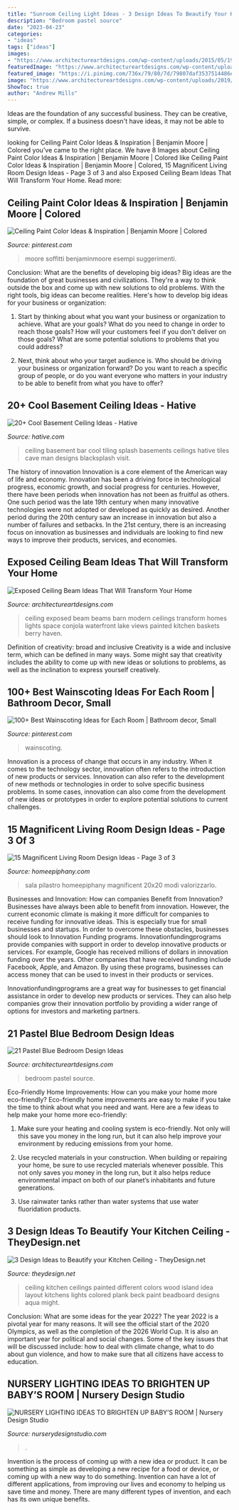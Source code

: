 ```yaml
---
title: "Sunroom Ceiling Light Ideas - 3 Design Ideas To Beautify Your Kitchen Ceiling"
description: "Bedroom pastel source"
date: "2023-04-23"
categories:
- "ideas"
tags: ["ideas"]
images:
- "https://www.architectureartdesigns.com/wp-content/uploads/2015/05/1910-630x840.jpg"
featuredImage: "https://www.architectureartdesigns.com/wp-content/uploads/2015/05/1910-630x840.jpg"
featured_image: "https://i.pinimg.com/736x/79/80/7d/79807daf3537514486efb3546ef736ea.jpg"
image: "https://www.architectureartdesigns.com/wp-content/uploads/2019/06/beam-ceiling-3-630x919.jpg"
ShowToc: true
author: "Andrew Mills"
---
```



Ideas are the foundation of any successful business. They can be creative, simple, or complex. If a business doesn't have ideas, it may not be able to survive.

	

		
looking for Ceiling Paint Color Ideas &amp; Inspiration | Benjamin Moore | Colored you've came to the right place. We have 8 Images about Ceiling Paint Color Ideas &amp; Inspiration | Benjamin Moore | Colored like Ceiling Paint Color Ideas &amp; Inspiration | Benjamin Moore | Colored, 15 Magnificent Living Room Design Ideas - Page 3 of 3 and also Exposed Ceiling Beam Ideas That Will Transform Your Home. Read more:
		
    
## Ceiling Paint Color Ideas &amp; Inspiration | Benjamin Moore | Colored

<img loading=lazy src="https://i.pinimg.com/736x/79/80/7d/79807daf3537514486efb3546ef736ea.jpg" onerror="this.onerror=null;this.src='https://tse1.mm.bing.net/th?id=OIP.RcycSuxHKvyA-wdAkOObDQAAAA&amp;pid=15.1';" alt="Ceiling Paint Color Ideas &amp; Inspiration | Benjamin Moore | Colored">

_Source: pinterest.com_

>moore soffitti benjaminmoore esempi suggerimenti. 

	

Conclusion: What are the benefits of developing big ideas?
Big ideas are the foundation of great businesses and civilizations. They're a way to think outside the box and come up with new solutions to old problems. With the right tools, big ideas can become realities. Here's how to develop big ideas for your business or organization:
1. Start by thinking about what you want your business or organization to achieve. What are your goals? What do you need to change in order to reach those goals? How will your customers feel if you don't deliver on those goals? What are some potential solutions to problems that you could address?

2. Next, think about who your target audience is. Who should be driving your business or organization forward? Do you want to reach a specific group of people, or do you want everyone who matters in your industry to be able to benefit from what you have to offer?

    
## 20+ Cool Basement Ceiling Ideas - Hative

<img loading=lazy src="https://hative.com/wp-content/uploads/2014/05/basement-ceiling-ideas/12-black-splash-tiling-as-ceiling.jpg" onerror="this.onerror=null;this.src='https://tse2.mm.bing.net/th?id=OIP.YG5JfZZzDcxuNy4W0UOshwHaLH&amp;pid=15.1';" alt="20+ Cool Basement Ceiling Ideas - Hative">

_Source: hative.com_

>ceiling basement bar cool tiling splash basements ceilings hative tiles cave man designs blacksplash visit. 

	

The history of innovation
Innovation is a core element of the American way of life and economy. Innovation has been a driving force in technological progress, economic growth, and social progress for centuries. However, there have been periods when innovation has not been as fruitful as others. One such period was the late 19th century when many innovative technologies were not adopted or developed as quickly as desired. Another period during the 20th century saw an increase in innovation but also a number of failures and setbacks. In the 21st century, there is an increasing focus on innovation as businesses and individuals are looking to find new ways to improve their products, services, and economies.

    
## Exposed Ceiling Beam Ideas That Will Transform Your Home

<img loading=lazy src="https://www.architectureartdesigns.com/wp-content/uploads/2019/06/beam-ceiling-3-630x919.jpg" onerror="this.onerror=null;this.src='https://tse4.mm.bing.net/th?id=OIP.IE1I1VFby1SEnpSYbZTRIQHaKz&amp;pid=15.1';" alt="Exposed Ceiling Beam Ideas That Will Transform Your Home">

_Source: architectureartdesigns.com_

>ceiling exposed beam beams barn modern ceilings transform homes lights space conjola waterfront lake views painted kitchen baskets berry haven. 

	

Definition of creativity: broad and inclusive
Creativity is a wide and inclusive term, which can be defined in many ways. Some might say that creativity includes the ability to come up with new ideas or solutions to problems, as well as the inclination to express yourself creatively.

    
## 100+ Best Wainscoting Ideas For Each Room | Bathroom Decor, Small

<img loading=lazy src="https://i.pinimg.com/736x/21/0b/f8/210bf8a940b9fbe4bff170c07974506b.jpg" onerror="this.onerror=null;this.src='https://tse4.mm.bing.net/th?id=OIP.17quH3tlIFXRgLhXXZnb4gHaLG&amp;pid=15.1';" alt="100+ Best Wainscoting Ideas for Each Room | Bathroom decor, Small">

_Source: pinterest.com_

>wainscoting. 

	

Innovation is a process of change that occurs in any industry. When it comes to the technology sector, innovation often refers to the introduction of new products or services. Innovation can also refer to the development of new methods or technologies in order to solve specific business problems. In some cases, innovation can also come from the development of new ideas or prototypes in order to explore potential solutions to current challenges.

    
## 15 Magnificent Living Room Design Ideas - Page 3 Of 3

<img loading=lazy src="https://homeepiphany.com/wp-content/uploads/2017/09/living-rooms_412.jpg" onerror="this.onerror=null;this.src='https://tse3.mm.bing.net/th?id=OIP.rDg2pcTUbWkY3n8AE9yd6wHaJ4&amp;pid=15.1';" alt="15 Magnificent Living Room Design Ideas - Page 3 of 3">

_Source: homeepiphany.com_

>sala pilastro homeepiphany magnificent 20x20 modi valorizzarlo. 

	

Businesses and Innovation: How can companies Benefit from Innovation?
Businesses have always been able to benefit from innovation. However, the current economic climate is making it more difficult for companies to receive funding for innovative ideas. This is especially true for small businesses and startups. In order to overcome these obstacles, businesses should look to Innovation Funding programs.
Innovationfundingprograms provide companies with support in order to develop innovative products or services. For example, Google has received millions of dollars in innovation funding over the years. Other companies that have received funding include Facebook, Apple, and Amazon. By using these programs, businesses can access money that can be used to invest in their products or services.

Innovationfundingprograms are a great way for businesses to get financial assistance in order to develop new products or services. They can also help companies grow their innovation portfolio by providing a wider range of options for investors and marketing partners.

    
## 21 Pastel Blue Bedroom Design Ideas

<img loading=lazy src="https://www.architectureartdesigns.com/wp-content/uploads/2015/05/1910-630x840.jpg" onerror="this.onerror=null;this.src='https://tse4.mm.bing.net/th?id=OIP.BL2dCL-65xi1GIp7rN_o4AHaJ4&amp;pid=15.1';" alt="21 Pastel Blue Bedroom Design Ideas">

_Source: architectureartdesigns.com_

>bedroom pastel source. 

	

Eco-Friendly Home Improvements: How can you make your home more eco-friendly?
Eco-friendly home improvements are easy to make if you take the time to think about what you need and want. Here are a few ideas to help make your home more eco-friendly:
1. Make sure your heating and cooling system is eco-friendly. Not only will this save you money in the long run, but it can also help improve your environment by reducing emissions from your home.

2. Use recycled materials in your construction. When building or repairing your home, be sure to use recycled materials whenever possible. This not only saves you money in the long run, but it also helps reduce environmental impact on both of our planet’s inhabitants and future generations.

3. Use rainwater tanks rather than water systems that use water fluoridation products.

    
## 3 Design Ideas To Beautify Your Kitchen Ceiling - TheyDesign.net

<img loading=lazy src="https://theydesign.net/wp-content/uploads/2017/06/25-best-ideas-about-kitchen-ceilings-on-pinterest-kitchen-regarding-kitchen-ceiling-3-design-ideas-to-beautify-your-kitchen-ceiling.jpg" onerror="this.onerror=null;this.src='https://tse2.mm.bing.net/th?id=OIP.2_7Ot2AedHKFU_f6biAV0wHaLR&amp;pid=15.1';" alt="3 Design Ideas to Beautify your Kitchen Ceiling - TheyDesign.net">

_Source: theydesign.net_

>ceiling kitchen ceilings painted different colors wood island idea layout kitchens lights colored plank beck paint beadboard designs aqua might. 

	

Conclusion: What are some ideas for the year 2022?
The year 2022 is a pivotal year for many reasons. It will see the official start of the 2020 Olympics, as well as the completion of the 2026 World Cup. It is also an important year for political and social changes. Some of the key issues that will be discussed include: how to deal with climate change, what to do about gun violence, and how to make sure that all citizens have access to education.

    
## NURSERY LIGHTING IDEAS TO BRIGHTEN UP BABY’S ROOM | Nursery Design Studio

<img loading=lazy src="https://www.nurserydesignstudio.com/wp-content/uploads/2020/05/nursery-lighting-ideas-8.png" onerror="this.onerror=null;this.src='https://tse2.mm.bing.net/th?id=OIP.ovObAPmfx5q4sX6T9x1VRwHaKX&amp;pid=15.1';" alt="NURSERY LIGHTING IDEAS TO BRIGHTEN UP BABY’S ROOM | Nursery Design Studio">

_Source: nurserydesignstudio.com_

>. 

	

Invention is the process of coming up with a new idea or product. It can be something as simple as developing a new recipe for a food or device, or coming up with a new way to do something. Invention can have a lot of different applications, from improving our lives and economy to helping us save time and money. There are many different types of invention, and each has its own unique benefits.

